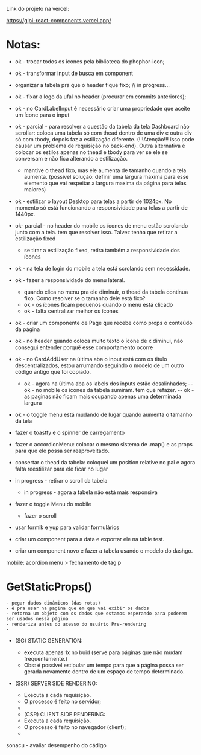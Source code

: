 Link do projeto na vercel:

<https://glpi-react-components.vercel.app/>
# Notas:

- ok - trocar todos os ícones pela biblioteca do phophor-icon;
- ok - transformar input de busca em component
- organizar a tabela pra que o header fique fixo; // in progress...
- ok - fixar a logo da ufal no header (procurar em commits anteriores);
- ok - no CardLabelInput é necessário criar uma propriedade que aceite um ícone para o input
- ok -  parcial - para resolver a questão da tabela da tela Dashboard não scrollar:
coloca uma tabela só com thead dentro de uma div e outra div só com tbody, depois faz a estilização diferente. (!!!Atenção!!! isso pode causar um problema de requisição no back-end). Outra alternativa é colocar os estilos apenas no thead e tbody para ver se ele se conversam e não fica alterando a estilização.
  - mantive o thead fixo, mas ele aumenta de tamanho quando a tela aumenta. (possível solução: definir uma largura maxima para esse elemento que vai respeitar a largura maxima da página para telas maiores)
- ok - estilizar o layout Desktop para telas a partir de 1024px. No momento só está funcionando a responsividade para telas a partir de 1440px.
- ok- parcial - no header do mobile os ícones de menu estão scrolando junto com a tela. tem que resolver isso. Talvez tenha que retirar a estilização fixed
  - se tirar a estilização fixed, retira também a responsividade dos ícones
- ok - na tela de login do mobile a tela está scrolando sem necessidade.
- ok - fazer a responsividade do menu lateral.
  - quando clica no menu pra ele diminuir, o thead da tabela continua fixo. Como resolver se o tamanho dele está fixo?
  - ok - os ícones ficam pequenos quando o menu está clicado
  - ok - falta centralizar melhor os ícones

- ok - criar um componente de Page que recebe como props o conteúdo da página
- ok - no header quando coloca muito texto o ícone de x diminui, não consegui entender porquê esse comportamento ocorre
- ok - no CardAddUser  na última aba o input está com os titulo descentralizados, estou arrumando seguindo o modelo de um outro código antigo que foi copiado.
  - ok - agora na última aba os labels dos inputs estão desalinhados;
-- ok - no mobile os ícones da tabela sumiram. tem que refazer.
-- ok -as paginas não ficam mais ocupando apenas uma determinada largura
- ok - o toggle menu está mudando de lugar quando aumenta o tamanho da tela

- fazer o toastfy e o spinner de carregamento

- fazer o accordionMenu: colocar o mesmo sistema de .map() e as props para que ele possa ser reaproveitado.

- consertar o thead da tabela: coloquei um position relative no pai e agora falta reestilizar para ele ficar no lugar 
- in progress - retirar o scroll da tabela
  - in progress - agora a tabela não está mais responsiva

- fazer o toggle Menu do mobile
  - fazer o scroll

- usar formik e yup para validar formulários

- criar um component para a data e exportar ele na table test.
- criar um component novo e fazer a tabela usando o modelo do dashgo.  

mobile: acordion menu > fechamento de tag p







# GetStaticProps()
    - pegar dados dinâmicos (das rotas)
    - é pra usar na pagina que em que vai exibir os dados
    - retorna um objeto com os dados que estamos esperando para poderem ser usados nessa página
    - renderiza antes do acesso do usuário Pre-rendering
    - 

- (SG) STATIC GENERATION: 
  * executa apenas 1x no buid (serve para páginas que não mudam frequentemente.) 
  * Obs: é possível estipular um tempo para que a página possa ser gerada novamente dentro de um espaço de tempo determinado.


- (SSR) SERVER SIDE RENDERING:
  * Executa a cada requisição.
  * O processo é feito no servidor;
  * 
  
  - (CSR) CLIENT SIDE RENDERING:
  - Executa a cada requisição.
  - O processo é feito no navegador (client);
  -
  


sonacu - avaliar desempenho do cádigo

